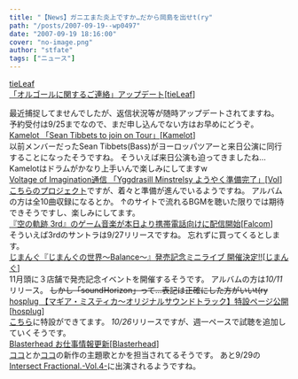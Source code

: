 ```yaml
---
title: "【News】ガニエまた炎上ですか…だから岡島を出せt(ry"
path: "/posts/2007-09-19--wp0497"
date: "2007-09-19 18:16:00"
cover: "no-image.png"
author: "stfate"
tags: ["ニュース"]
---
```


<style type="text/css">
<!--
p {white-space: pre-wrap};
-->
</style>

<a class="topics" href="http://tieleaf.net/" target="_blank">tieLeaf 「オルゴールに関するご連絡」アップデート</a><span class="junre">[<a href="http://tieleaf.net/" target="_blank">tieLeaf</a>]</span>
<div class="news">最近捕捉してませんでしたが、返信状況等が随時アップデートされてますね。
予約受付は9/25までなので、まだ申し込んでない方はお早めにどうぞ。</div>
<a class="topics" href="http://kamelot.jpn.org/kamjapan/news.php" target="_blank">Kamelot 「Sean Tibbets to join on Tour」</a><span class="junre">[<a href="http://kamelot.jpn.org/kamjapan/" target="_blank">Kamelot</a>]</span>
<div class="news">以前メンバーだったSean Tibbets(Bass)がヨーロッパツアーと来日公演に同行することになったそうですね。
そういえば来日公演も迫ってきましたね…Kamelotはドラムがかなり上手いんで楽しみにしてますw</div>
<a class="topics" href="http://aciblog.exblog.jp/" target="_blank">Voltage of Imagination通信 「Yggdrasill Minstrelsy ようやく準備完了」</a><span class="junre">[<a href="http://www.voltagenation.com/" target="_blank">VoI</a>]</span>
<div class="news"><a href="http://www.voltagenation.com/emb/" target="_blank">こちらのプロジェクト</a>ですが、着々と準備が進んでいるようですね。
アルバムの方は全10曲収録になるとか。
↑のサイトで流れるBGMを聴いた限りでは期待できそうですし、楽しみにしてます。</div>
<a class="topics" href="http://www.dengekionline.com/data/news/2007/9/19/8f48da81a2d53444aafede9ec692f981.html" target="_blank">『空の軌跡 3rd』のゲーム音楽が本日より携帯電話向けに配信開始</a><span class="junre">[<a href="http://www.falcom.co.jp/" target="_blank">Falcom</a>]</span>
<div class="news">そういえば3rdのサントラは9/27リリースですね。
忘れずに買ってくるとします。</div>
<a class="topics" href="http://www.toranoana.jp/shop/071111jimang/071111jimang.html" target="_blank">じまんぐ『じまんぐの世界～Balance～』発売記念ミニライブ 開催決定!!</a><span class="junre">[<a href="http://jimang.com/" target="_blank">じまんぐ</a>]</span>
<div class="news">11月頭に３店舗で発売記念イベントを開催するそうです。
アルバムの方は<em>10/11</em>リリース。
<del>しかし「soundHorizon」って…表記は正確にした方がいいt(ry</del></div>
<a class="topics" href="http://www.hosplug.com/" target="_blank">hosplug 【マギア・ミスティカ～オリジナルサウンドトラック】特設ページ公開</a><span class="junre">[<a href="http://www.hosplug.com/" target="_blank">hosplug</a>]</span>
<div class="news"><a href="http://www.hosplug.com/works/CD/cd_61_magia.html" target="_blank">こちら</a>に特設ができてます。
<em>10/26</em>リリースですが、週一ペースで試聴を追加していくそうです。</div>
<a class="topics" href="http://www.blasterhead.com/" target="_blank">Blasterhead お仕事情報更新</a><span class="junre">[<a href="http://www.blasterhead.com/" target="_blank">Blasterhead</a>]</span>
<div class="news"><a href="http://www.clockup.net/" target="_blank">ココ</a>とか<a href="http://www.gash-soft.net/" target="_blank">ココ</a>の新作の主題歌とかを担当されてるそうです。
あと9/29の<a href="http://dob.qee.jp/avss/log/eid103.html" target="_blank">Intersect Fractional.-Vol.4-</a>に出演されるようですね。</div>
